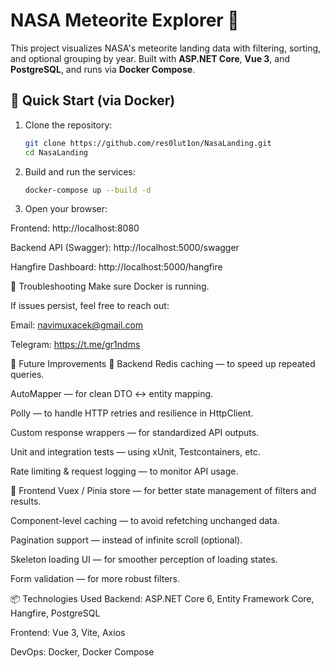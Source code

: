 # NASA Meteorite Explorer 🌠

This project visualizes NASA's meteorite landing data with filtering, sorting, and optional grouping by year. Built with **ASP.NET Core**, **Vue 3**, and **PostgreSQL**, and runs via **Docker Compose**.

## 🔧 Quick Start (via Docker)

1. Clone the repository:
   ```bash
   git clone https://github.com/res0lut1on/NasaLanding.git
   cd NasaLanding
2. Build and run the services:
   ```bash
   docker-compose up --build -d
3. Open your browser:

Frontend: http://localhost:8080

Backend API (Swagger): http://localhost:5000/swagger

Hangfire Dashboard: http://localhost:5000/hangfire

🐞 Troubleshooting
  Make sure Docker is running.
  
  If issues persist, feel free to reach out:
  
  Email: navimuxacek@gmail.com
  
  Telegram: https://t.me/gr1ndms

🚀 Future Improvements
🔹 Backend
  Redis caching — to speed up repeated queries.
  
  AutoMapper — for clean DTO ↔ entity mapping.
  
  Polly — to handle HTTP retries and resilience in HttpClient.
  
  Custom response wrappers — for standardized API outputs.
  
  Unit and integration tests — using xUnit, Testcontainers, etc.
  
  Rate limiting & request logging — to monitor API usage.

🔹 Frontend
  Vuex / Pinia store — for better state management of filters and results.
  
  Component-level caching — to avoid refetching unchanged data.
  
  Pagination support — instead of infinite scroll (optional).
    
  Skeleton loading UI — for smoother perception of loading states.
  
  Form validation — for more robust filters.

📦 Technologies Used
  Backend: ASP.NET Core 6, Entity Framework Core, Hangfire, PostgreSQL
  
  Frontend: Vue 3, Vite, Axios
  
  DevOps: Docker, Docker Compose


